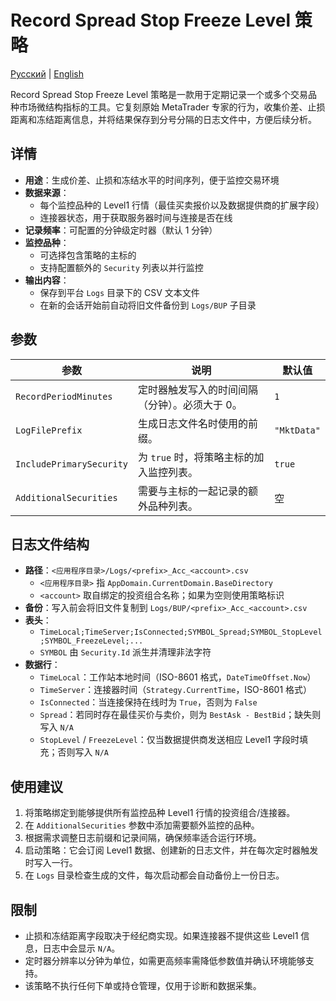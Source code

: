 # Record Spread Stop Freeze Level 策略
[Русский](README_ru.md) | [English](README.md)

Record Spread Stop Freeze Level 策略是一款用于定期记录一个或多个交易品种市场微结构指标的工具。它复刻原始 MetaTrader 专家的行为，收集价差、止损距离和冻结距离信息，并将结果保存到分号分隔的日志文件中，方便后续分析。

## 详情

- **用途**：生成价差、止损和冻结水平的时间序列，便于监控交易环境
- **数据来源**：
  - 每个监控品种的 Level1 行情（最佳买卖报价以及数据提供商的扩展字段）
  - 连接器状态，用于获取服务器时间与连接是否在线
- **记录频率**：可配置的分钟级定时器（默认 1 分钟）
- **监控品种**：
  - 可选择包含策略的主标的
  - 支持配置额外的 `Security` 列表以并行监控
- **输出内容**：
  - 保存到平台 `Logs` 目录下的 CSV 文本文件
  - 在新的会话开始前自动将旧文件备份到 `Logs/BUP` 子目录

## 参数

| 参数 | 说明 | 默认值 |
|------|------|--------|
| `RecordPeriodMinutes` | 定时器触发写入的时间间隔（分钟）。必须大于 0。 | `1` |
| `LogFilePrefix` | 生成日志文件名时使用的前缀。 | `"MktData"` |
| `IncludePrimarySecurity` | 为 `true` 时，将策略主标的加入监控列表。 | `true` |
| `AdditionalSecurities` | 需要与主标的一起记录的额外品种列表。 | 空 |

## 日志文件结构

- **路径**：`<应用程序目录>/Logs/<prefix>_Acc_<account>.csv`
  - `<应用程序目录>` 指 `AppDomain.CurrentDomain.BaseDirectory`
  - `<account>` 取自绑定的投资组合名称；如果为空则使用策略标识
- **备份**：写入前会将旧文件复制到 `Logs/BUP/<prefix>_Acc_<account>.csv`
- **表头**：
  - `TimeLocal;TimeServer;IsConnected;SYMBOL_Spread;SYMBOL_StopLevel;SYMBOL_FreezeLevel;...`
  - `SYMBOL` 由 `Security.Id` 派生并清理非法字符
- **数据行**：
  - `TimeLocal`：工作站本地时间（ISO-8601 格式，`DateTimeOffset.Now`）
  - `TimeServer`：连接器时间（`Strategy.CurrentTime`，ISO-8601 格式）
  - `IsConnected`：当连接保持在线时为 `True`，否则为 `False`
  - `Spread`：若同时存在最佳买价与卖价，则为 `BestAsk - BestBid`；缺失则写入 `N/A`
  - `StopLevel` / `FreezeLevel`：仅当数据提供商发送相应 Level1 字段时填充；否则写入 `N/A`

## 使用建议

1. 将策略绑定到能够提供所有监控品种 Level1 行情的投资组合/连接器。
2. 在 `AdditionalSecurities` 参数中添加需要额外监控的品种。
3. 根据需求调整日志前缀和记录间隔，确保频率适合运行环境。
4. 启动策略：它会订阅 Level1 数据、创建新的日志文件，并在每次定时器触发时写入一行。
5. 在 `Logs` 目录检查生成的文件，每次启动都会自动备份上一份日志。

## 限制

- 止损和冻结距离字段取决于经纪商实现。如果连接器不提供这些 Level1 信息，日志中会显示 `N/A`。
- 定时器分辨率以分钟为单位，如需更高频率需降低参数值并确认环境能够支持。
- 该策略不执行任何下单或持仓管理，仅用于诊断和数据采集。
